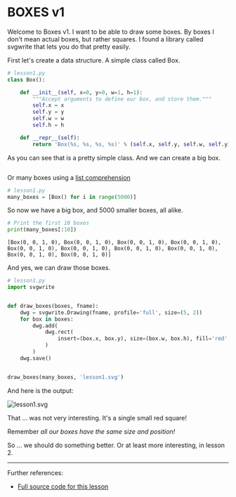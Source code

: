 # BOXES v1

Welcome to Boxes v1. I want to be able to draw some boxes. By boxes I don't mean actual boxes,
but rather squares. I found a library called svgwrite that lets you do that pretty easily.

First let's create a data structure. A simple class called Box.

```python
# lesson1.py
class Box():

    def __init__(self, x=0, y=0, w=1, h=1):
        """Accept arguments to define our box, and store them."""
        self.x = x
        self.y = y
        self.w = w
        self.h = h

    def __repr__(self):
        return 'Box(%s, %s, %s, %s)' % (self.x, self.y, self.w, self.y)

```

As you can see that is a pretty simple class. And we can create a big box.

```

```

Or many boxes using a [list comprehension](https://docs.python.org/3/tutorial/datastructures.html#list-comprehensions)

```python
# lesson1.py
many_boxes = [Box() for i in range(5000)]

```

So now we have a big box, and 5000 smaller boxes, all alike.

```python
# Print the first 10 boxes
print(many_boxes[:10])
```

```
[Box(0, 0, 1, 0), Box(0, 0, 1, 0), Box(0, 0, 1, 0), Box(0, 0, 1, 0), Box(0, 0, 1, 0), Box(0, 0, 1, 0), Box(0, 0, 1, 0), Box(0, 0, 1, 0), Box(0, 0, 1, 0), Box(0, 0, 1, 0)]
```

And yes, we can draw those boxes.

```python
# lesson1.py
import svgwrite


def draw_boxes(boxes, fname):
    dwg = svgwrite.Drawing(fname, profile='full', size=(5, 2))
    for box in boxes:
        dwg.add(
            dwg.rect(
                insert=(box.x, box.y), size=(box.w, box.h), fill='red'
            )
        )
    dwg.save()


draw_boxes(many_boxes, 'lesson1.svg')

```
And here is the output:

![lesson1.svg](lesson1.svg)

That ... was not very interesting. It's a single small red square!

Remember *all our boxes have the same size and position!*

So ... we should do something better. Or at least more interesting, in lesson 2.

----------

Further references:

* [Full source code for this lesson](code/lesson1.py)